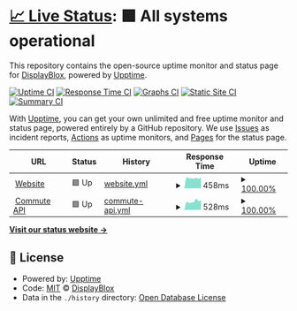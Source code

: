 # [📈 Live Status](https://status.leftshift.com): <!--live status--> **🟩 All systems operational**

This repository contains the open-source uptime monitor and status page for [DisplayBlox](https://displayblox.com/), powered by [Upptime](https://github.com/upptime/upptime).

[![Uptime CI](https://github.com/koj-co/upptime/workflows/Uptime%20CI/badge.svg)](https://github.com/koj-co/upptime/actions?query=workflow%3A%22Uptime+CI%22)
[![Response Time CI](https://github.com/koj-co/upptime/workflows/Response%20Time%20CI/badge.svg)](https://github.com/koj-co/upptime/actions?query=workflow%3A%22Response+Time+CI%22)
[![Graphs CI](https://github.com/koj-co/upptime/workflows/Graphs%20CI/badge.svg)](https://github.com/koj-co/upptime/actions?query=workflow%3A%22Graphs+CI%22)
[![Static Site CI](https://github.com/koj-co/upptime/workflows/Static%20Site%20CI/badge.svg)](https://github.com/koj-co/upptime/actions?query=workflow%3A%22Static+Site+CI%22)
[![Summary CI](https://github.com/koj-co/upptime/workflows/Summary%20CI/badge.svg)](https://github.com/koj-co/upptime/actions?query=workflow%3A%22Summary+CI%22)

With [Upptime](https://upptime.js.org), you can get your own unlimited and free uptime monitor and status page, powered entirely by a GitHub repository. We use [Issues](https://github.com/displayblox/status/issues) as incident reports, [Actions](https://github.com/displayblox/status/actions) as uptime monitors, and [Pages](https://status.leftshift.com) for the status page.

<!--start: status pages-->
<!-- This summary is generated by Upptime (https://github.com/upptime/upptime) -->
<!-- Do not edit this manually, your changes will be overwritten -->
<!-- prettier-ignore -->
| URL | Status | History | Response Time | Uptime |
| --- | ------ | ------- | ------------- | ------ |
| <img alt="" src="https://favicons.githubusercontent.com/displayblox.com" height="13"> [Website](https://displayblox.com) | 🟩 Up | [website.yml](https://github.com/displayblox/status/commits/master/history/website.yml) | <details><summary><img alt="Response time graph" src="./graphs/website/response-time-week.png" height="20"> 458ms</summary><br><a href="https://status.displayblox.com/history/website"><img alt="Response time 652" src="https://img.shields.io/endpoint?url=https%3A%2F%2Fraw.githubusercontent.com%2Fdisplayblox%2Fstatus%2Fmaster%2Fapi%2Fwebsite%2Fresponse-time.json"></a><br><a href="https://status.displayblox.com/history/website"><img alt="24-hour response time 489" src="https://img.shields.io/endpoint?url=https%3A%2F%2Fraw.githubusercontent.com%2Fdisplayblox%2Fstatus%2Fmaster%2Fapi%2Fwebsite%2Fresponse-time-day.json"></a><br><a href="https://status.displayblox.com/history/website"><img alt="7-day response time 458" src="https://img.shields.io/endpoint?url=https%3A%2F%2Fraw.githubusercontent.com%2Fdisplayblox%2Fstatus%2Fmaster%2Fapi%2Fwebsite%2Fresponse-time-week.json"></a><br><a href="https://status.displayblox.com/history/website"><img alt="30-day response time 490" src="https://img.shields.io/endpoint?url=https%3A%2F%2Fraw.githubusercontent.com%2Fdisplayblox%2Fstatus%2Fmaster%2Fapi%2Fwebsite%2Fresponse-time-month.json"></a><br><a href="https://status.displayblox.com/history/website"><img alt="1-year response time 652" src="https://img.shields.io/endpoint?url=https%3A%2F%2Fraw.githubusercontent.com%2Fdisplayblox%2Fstatus%2Fmaster%2Fapi%2Fwebsite%2Fresponse-time-year.json"></a></details> | <details><summary><a href="https://status.displayblox.com/history/website">100.00%</a></summary><a href="https://status.displayblox.com/history/website"><img alt="All-time uptime 99.92%" src="https://img.shields.io/endpoint?url=https%3A%2F%2Fraw.githubusercontent.com%2Fdisplayblox%2Fstatus%2Fmaster%2Fapi%2Fwebsite%2Fuptime.json"></a><br><a href="https://status.displayblox.com/history/website"><img alt="24-hour uptime 100.00%" src="https://img.shields.io/endpoint?url=https%3A%2F%2Fraw.githubusercontent.com%2Fdisplayblox%2Fstatus%2Fmaster%2Fapi%2Fwebsite%2Fuptime-day.json"></a><br><a href="https://status.displayblox.com/history/website"><img alt="7-day uptime 100.00%" src="https://img.shields.io/endpoint?url=https%3A%2F%2Fraw.githubusercontent.com%2Fdisplayblox%2Fstatus%2Fmaster%2Fapi%2Fwebsite%2Fuptime-week.json"></a><br><a href="https://status.displayblox.com/history/website"><img alt="30-day uptime 100.00%" src="https://img.shields.io/endpoint?url=https%3A%2F%2Fraw.githubusercontent.com%2Fdisplayblox%2Fstatus%2Fmaster%2Fapi%2Fwebsite%2Fuptime-month.json"></a><br><a href="https://status.displayblox.com/history/website"><img alt="1-year uptime 99.92%" src="https://img.shields.io/endpoint?url=https%3A%2F%2Fraw.githubusercontent.com%2Fdisplayblox%2Fstatus%2Fmaster%2Fapi%2Fwebsite%2Fuptime-year.json"></a></details>
| <img alt="" src="https://favicons.githubusercontent.com/commuteapi.com" height="13"> [Commute API](https://commuteapi.com/healthcheck) | 🟩 Up | [commute-api.yml](https://github.com/displayblox/status/commits/master/history/commute-api.yml) | <details><summary><img alt="Response time graph" src="./graphs/commute-api/response-time-week.png" height="20"> 528ms</summary><br><a href="https://status.displayblox.com/history/commute-api"><img alt="Response time 588" src="https://img.shields.io/endpoint?url=https%3A%2F%2Fraw.githubusercontent.com%2Fdisplayblox%2Fstatus%2Fmaster%2Fapi%2Fcommute-api%2Fresponse-time.json"></a><br><a href="https://status.displayblox.com/history/commute-api"><img alt="24-hour response time 605" src="https://img.shields.io/endpoint?url=https%3A%2F%2Fraw.githubusercontent.com%2Fdisplayblox%2Fstatus%2Fmaster%2Fapi%2Fcommute-api%2Fresponse-time-day.json"></a><br><a href="https://status.displayblox.com/history/commute-api"><img alt="7-day response time 528" src="https://img.shields.io/endpoint?url=https%3A%2F%2Fraw.githubusercontent.com%2Fdisplayblox%2Fstatus%2Fmaster%2Fapi%2Fcommute-api%2Fresponse-time-week.json"></a><br><a href="https://status.displayblox.com/history/commute-api"><img alt="30-day response time 570" src="https://img.shields.io/endpoint?url=https%3A%2F%2Fraw.githubusercontent.com%2Fdisplayblox%2Fstatus%2Fmaster%2Fapi%2Fcommute-api%2Fresponse-time-month.json"></a><br><a href="https://status.displayblox.com/history/commute-api"><img alt="1-year response time 588" src="https://img.shields.io/endpoint?url=https%3A%2F%2Fraw.githubusercontent.com%2Fdisplayblox%2Fstatus%2Fmaster%2Fapi%2Fcommute-api%2Fresponse-time-year.json"></a></details> | <details><summary><a href="https://status.displayblox.com/history/commute-api">100.00%</a></summary><a href="https://status.displayblox.com/history/commute-api"><img alt="All-time uptime 100.00%" src="https://img.shields.io/endpoint?url=https%3A%2F%2Fraw.githubusercontent.com%2Fdisplayblox%2Fstatus%2Fmaster%2Fapi%2Fcommute-api%2Fuptime.json"></a><br><a href="https://status.displayblox.com/history/commute-api"><img alt="24-hour uptime 100.00%" src="https://img.shields.io/endpoint?url=https%3A%2F%2Fraw.githubusercontent.com%2Fdisplayblox%2Fstatus%2Fmaster%2Fapi%2Fcommute-api%2Fuptime-day.json"></a><br><a href="https://status.displayblox.com/history/commute-api"><img alt="7-day uptime 100.00%" src="https://img.shields.io/endpoint?url=https%3A%2F%2Fraw.githubusercontent.com%2Fdisplayblox%2Fstatus%2Fmaster%2Fapi%2Fcommute-api%2Fuptime-week.json"></a><br><a href="https://status.displayblox.com/history/commute-api"><img alt="30-day uptime 100.00%" src="https://img.shields.io/endpoint?url=https%3A%2F%2Fraw.githubusercontent.com%2Fdisplayblox%2Fstatus%2Fmaster%2Fapi%2Fcommute-api%2Fuptime-month.json"></a><br><a href="https://status.displayblox.com/history/commute-api"><img alt="1-year uptime 100.00%" src="https://img.shields.io/endpoint?url=https%3A%2F%2Fraw.githubusercontent.com%2Fdisplayblox%2Fstatus%2Fmaster%2Fapi%2Fcommute-api%2Fuptime-year.json"></a></details>

<!--end: status pages-->

[**Visit our status website →**](https://status.leftshift.com)

## 📄 License

- Powered by: [Upptime](https://github.com/upptime/upptime)
- Code: [MIT](./LICENSE) © [DisplayBlox](https://displayblox.com/)
- Data in the `./history` directory: [Open Database License](https://opendatacommons.org/licenses/odbl/1-0/)
